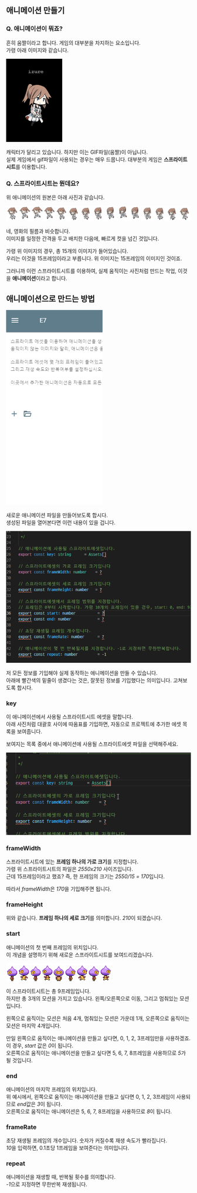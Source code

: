 ## 애니메이션 만들기

### Q. 애니메이션이 뭐죠?

흔히 움짤이라고 합니다. 게임의 대부분을 차지하는 요소입니다.  
가령 아래 이미지와 같습니다.

![애니메이션](../assets/img/a3aed6cf-ac78-4eb3-8cfc-6c3662805e89.gif)

캐릭터가 달리고 있습니다. 하지만 이는 GIF파일(움짤)이 아닙니다.  
실제 게임에서 gif파일이 사용되는 경우는 매우 드뭅니다. 대부분의 게임은 **스프라이트시트**를 이용합니다.

### Q. 스프라이트시트는 뭔데요?

위 애니메이션의 원본은 아래 사진과 같습니다.

![스프라이트시트](../assets/img/cf6ed540-5b95-4829-960d-89e90d0d1d46.png)

네, 영화의 필름과 비슷합니다.  
이미지를 일정한 간격을 두고 배치한 다음에, 빠르게 컷을 넘긴 것입니다.

가령 위 이미지의 경우, 총 15개의 이미지가 들어있습니다.  
우리는 이것을 15프레임이라고 부릅니다. 위 이미지는 15프레임의 이미지인 것이죠.

그러니까 이런 스프라이트시트를 이용하여, 실제 움직이는 사진처럼 만드는 작업, 이것을 **애니메이션**이라고 합니다.

## 애니메이션으로 만드는 방법

![애니메이션 만들기](../assets/img/929022c9-ea45-4056-a159-7befc4edcccc.gif)

새로운 애니메이션 파일을 만들어보도록 합시다.  
생성된 파일을 열어본다면 이런 내용이 있을 겁니다.

![애니메이션 파일](../assets/img/7e5ab366-9fe1-43a8-9332-aea7e1094a33.png)

저 모든 정보를 기입해야 실제 동작하는 애니메이션을 만들 수 있습니다.  
아래에 빨간색의 밑줄이 생겼다는 것은, 잘못된 정보를 기입했다는 의미입니다. 고쳐보도록 합시다.

### key

이 애니메이션에서 사용될 스프라이트시트 에셋을 말합니다.  
아래 사진처럼 대괄호 사이에 따옴표를 기입하면, 자동으로 프로젝트에 추가한 에셋 목록을 보여줍니다.

보여지는 목록 중에서 애니메이션에 사용될 스프라이트에셋 파일을 선택해주세요.

![키 지정하기](../assets/img/08bccecc-55c1-4978-a08f-14526854ece4.gif)

### frameWidth

스프라이트시트에 있는 **프레임 하나의 가로 크기**를 지정합니다.  
가령 위 스프라이트시트의 파일은 *2550x210* 사이즈입니다.  
근데 15프레임이라고 했죠? 즉, 한 프레임의 크기는 *2550/15 = 170*입니다.

따라서 *frameWidth*은 *170*을 기입해주면 됩니다.

### frameHeight

위와 같습니다. **프레임 하나의 세로 크기**를 의미합니다. *210*이 되겠습니다.

### start

애니메이션의 첫 번째 프레임의 위치입니다.  
이 개념을 설명하기 위해 새로운 스프라이트시트를 보여드리겠습니다.

![여러가지 모션이 들어있는 스프라이트시트](../assets/img/f5f83b5c-0586-40b7-a0cd-fb01a7f11aad.png)

이 스프라이트시트는 총 9프레임입니다.  
하지만 총 3개의 모션을 가지고 있습니다. 왼쪽/오른쪽으로 이동, 그리고 멈춰있는 모션입니다.

왼쪽으로 움직이는 모션은 처음 4개, 멈춰있는 모션은 가운데 1개, 오른쪽으로 움직이는 모션은 마지막 4개입니다.  

만일 왼쪽으로 움직이는 애니메이션을 만들고 싶다면, 0, 1, 2, 3프레임만을 사용하겠죠. 이 경우, *start* 값은 *0*이 됩니다.  
오른쪽으로 움직이는 애니메이션을 만들고 싶다면 5, 6, 7, 8프레임을 사용하므로 *5*가 될 것입니다.

### end

애니메이션의 마지막 프레임의 위치입니다.  
위 예시에서, 왼쪽으로 움직이는 애니메이션을 만들고 싶다면 0, 1, 2, 3프레임이 사용되므로 *end*값은 *3*이 됩니다.  
오른쪽으로 움직이는 애니메이션은 5, 6, 7, 8프레임을 사용하므로 *8*이 됩니다.

### frameRate

초당 재생될 프레임의 개수입니다. 숫자가 커질수록 재생 속도가 빨라집니다.  
*10*을 입력하면, 0.1초당 1프레임을 보여준다는 의미입니다.


### repeat

애니메이션을 재생할 때, 반복될 횟수를 의미합니다.  
*-1*으로 지정하면 무한반복 재생됩니다.